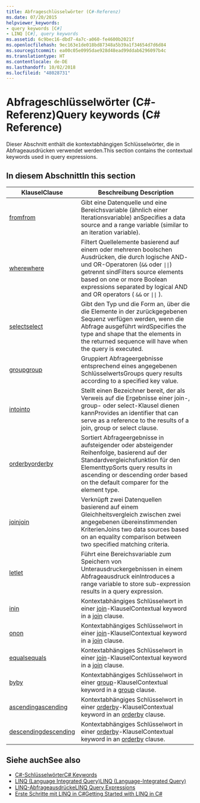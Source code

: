 ```yaml
---
title: Abfrageschlüsselwörter (C#-Referenz)
ms.date: 07/20/2015
helpviewer_keywords:
- query keywords [C#]
- LINQ [C#], query keywords
ms.assetid: 6c9bec16-dbd7-4a7c-a060-fe4600b2021f
ms.openlocfilehash: 9ec163e1de018bd87348a5b39a1f34654d7d6d84
ms.sourcegitcommit: ea00c05e0995dae928d48ead99ddab6296097b4c
ms.translationtype: HT
ms.contentlocale: de-DE
ms.lasthandoff: 10/02/2018
ms.locfileid: "48028731"
---
```

# <a name="query-keywords-c-reference"></a><span data-ttu-id="b8b73-102">Abfrageschlüsselwörter (C#-Referenz)</span><span class="sxs-lookup"><span data-stu-id="b8b73-102">Query keywords (C# Reference)</span></span>

<span data-ttu-id="b8b73-103">Dieser Abschnitt enthält die kontextabhängigen Schlüsselwörter, die in Abfrageausdrücken verwendet werden.</span><span class="sxs-lookup"><span data-stu-id="b8b73-103">This section contains the contextual keywords used in query expressions.</span></span>

## <a name="in-this-section"></a><span data-ttu-id="b8b73-104">In diesem Abschnitt</span><span class="sxs-lookup"><span data-stu-id="b8b73-104">In this section</span></span>

|<span data-ttu-id="b8b73-105">Klausel</span><span class="sxs-lookup"><span data-stu-id="b8b73-105">Clause</span></span>|<span data-ttu-id="b8b73-106">Beschreibung </span><span class="sxs-lookup"><span data-stu-id="b8b73-106">Description</span></span>|
|------------|-----------------|
|[<span data-ttu-id="b8b73-107">from</span><span class="sxs-lookup"><span data-stu-id="b8b73-107">from</span></span>](from-clause.md)|<span data-ttu-id="b8b73-108">Gibt eine Datenquelle und eine Bereichsvariable (ähnlich einer Iterationsvariable) an</span><span class="sxs-lookup"><span data-stu-id="b8b73-108">Specifies a data source and a range variable (similar to an iteration variable).</span></span>|
|[<span data-ttu-id="b8b73-109">where</span><span class="sxs-lookup"><span data-stu-id="b8b73-109">where</span></span>](where-clause.md)|<span data-ttu-id="b8b73-110">Filtert Quellelemente basierend auf einem oder mehreren boolschen Ausdrücken, die durch logische AND- und OR-Operatoren (`&&` oder <code>&#124;&#124;</code>) getrennt sind</span><span class="sxs-lookup"><span data-stu-id="b8b73-110">Filters source elements based on one or more Boolean expressions separated by logical AND and OR operators ( `&&` or <code>&#124;&#124;</code> ).</span></span>|
|[<span data-ttu-id="b8b73-111">select</span><span class="sxs-lookup"><span data-stu-id="b8b73-111">select</span></span>](select-clause.md)|<span data-ttu-id="b8b73-112">Gibt den Typ und die Form an, über die die Elemente in der zurückgegebenen Sequenz verfügen werden, wenn die Abfrage ausgeführt wird</span><span class="sxs-lookup"><span data-stu-id="b8b73-112">Specifies the type and shape that the elements in the returned sequence will have when the query is executed.</span></span>|
|[<span data-ttu-id="b8b73-113">group</span><span class="sxs-lookup"><span data-stu-id="b8b73-113">group</span></span>](group-clause.md)|<span data-ttu-id="b8b73-114">Gruppiert Abfrageergebnisse entsprechend eines angegebenen Schlüsselwerts</span><span class="sxs-lookup"><span data-stu-id="b8b73-114">Groups query results according to a specified key value.</span></span>|
|[<span data-ttu-id="b8b73-115">into</span><span class="sxs-lookup"><span data-stu-id="b8b73-115">into</span></span>](into.md)|<span data-ttu-id="b8b73-116">Stellt einen Bezeichner bereit, der als Verweis auf die Ergebnisse einer join-, group- oder select-Klausel dienen kann</span><span class="sxs-lookup"><span data-stu-id="b8b73-116">Provides an identifier that can serve as a reference to the results of a join, group or select clause.</span></span>|
|[<span data-ttu-id="b8b73-117">orderby</span><span class="sxs-lookup"><span data-stu-id="b8b73-117">orderby</span></span>](orderby-clause.md)|<span data-ttu-id="b8b73-118">Sortiert Abfrageergebnisse in aufsteigender oder absteigender Reihenfolge, basierend auf der Standardvergleichsfunktion für den Elementtyp</span><span class="sxs-lookup"><span data-stu-id="b8b73-118">Sorts query results in ascending or descending order based on the default comparer for the element type.</span></span>|
|[<span data-ttu-id="b8b73-119">join</span><span class="sxs-lookup"><span data-stu-id="b8b73-119">join</span></span>](join-clause.md)|<span data-ttu-id="b8b73-120">Verknüpft zwei Datenquellen basierend auf einem Gleichheitsvergleich zwischen zwei angegebenen übereinstimmenden Kriterien</span><span class="sxs-lookup"><span data-stu-id="b8b73-120">Joins two data sources based on an equality comparison between two specified matching criteria.</span></span>|
|[<span data-ttu-id="b8b73-121">let</span><span class="sxs-lookup"><span data-stu-id="b8b73-121">let</span></span>](let-clause.md)|<span data-ttu-id="b8b73-122">Führt eine Bereichsvariable zum Speichern von Unterausdruckergebnissen in einem Abfrageausdruck ein</span><span class="sxs-lookup"><span data-stu-id="b8b73-122">Introduces a range variable to store sub-expression results in a query expression.</span></span>|
|[<span data-ttu-id="b8b73-123">in</span><span class="sxs-lookup"><span data-stu-id="b8b73-123">in</span></span>](in.md)|<span data-ttu-id="b8b73-124">Kontextabhängiges Schlüsselwort in einer [join](join-clause.md)-Klausel</span><span class="sxs-lookup"><span data-stu-id="b8b73-124">Contextual keyword in a [join](join-clause.md) clause.</span></span>|
|[<span data-ttu-id="b8b73-125">on</span><span class="sxs-lookup"><span data-stu-id="b8b73-125">on</span></span>](on.md)|<span data-ttu-id="b8b73-126">Kontextabhängiges Schlüsselwort in einer [join](join-clause.md)-Klausel</span><span class="sxs-lookup"><span data-stu-id="b8b73-126">Contextual keyword in a [join](join-clause.md) clause.</span></span>|
|[<span data-ttu-id="b8b73-127">equals</span><span class="sxs-lookup"><span data-stu-id="b8b73-127">equals</span></span>](equals.md)|<span data-ttu-id="b8b73-128">Kontextabhängiges Schlüsselwort in einer [join](join-clause.md)-Klausel</span><span class="sxs-lookup"><span data-stu-id="b8b73-128">Contextual keyword in a [join](join-clause.md) clause.</span></span>|
|[<span data-ttu-id="b8b73-129">by</span><span class="sxs-lookup"><span data-stu-id="b8b73-129">by</span></span>](by.md)|<span data-ttu-id="b8b73-130">Kontextabhängiges Schlüsselwort in einer [group](group-clause.md)-Klausel</span><span class="sxs-lookup"><span data-stu-id="b8b73-130">Contextual keyword in a [group](group-clause.md) clause.</span></span>|
|[<span data-ttu-id="b8b73-131">ascending</span><span class="sxs-lookup"><span data-stu-id="b8b73-131">ascending</span></span>](ascending.md)|<span data-ttu-id="b8b73-132">Kontextabhängiges Schlüsselwort in einer [orderby](orderby-clause.md)-Klausel</span><span class="sxs-lookup"><span data-stu-id="b8b73-132">Contextual keyword in an [orderby](orderby-clause.md) clause.</span></span>|
|[<span data-ttu-id="b8b73-133">descending</span><span class="sxs-lookup"><span data-stu-id="b8b73-133">descending</span></span>](descending.md)|<span data-ttu-id="b8b73-134">Kontextabhängiges Schlüsselwort in einer [orderby](orderby-clause.md)-Klausel</span><span class="sxs-lookup"><span data-stu-id="b8b73-134">Contextual keyword in an [orderby](orderby-clause.md) clause.</span></span>|

## <a name="see-also"></a><span data-ttu-id="b8b73-135">Siehe auch</span><span class="sxs-lookup"><span data-stu-id="b8b73-135">See also</span></span>

- [<span data-ttu-id="b8b73-136">C#-Schlüsselwörter</span><span class="sxs-lookup"><span data-stu-id="b8b73-136">C# Keywords</span></span>](index.md)
- [<span data-ttu-id="b8b73-137">LINQ (Language Integrated Query)</span><span class="sxs-lookup"><span data-stu-id="b8b73-137">LINQ (Language-Integrated Query)</span></span>](../../programming-guide/concepts/linq/index.md)
- [<span data-ttu-id="b8b73-138">LINQ-Abfrageausdrücke</span><span class="sxs-lookup"><span data-stu-id="b8b73-138">LINQ Query Expressions</span></span>](../../../csharp/programming-guide/linq-query-expressions/index.md)
- [<span data-ttu-id="b8b73-139">Erste Schritte mit LINQ in C#</span><span class="sxs-lookup"><span data-stu-id="b8b73-139">Getting Started with LINQ in C#</span></span>](../../../csharp/programming-guide/concepts/linq/getting-started-with-linq.md)